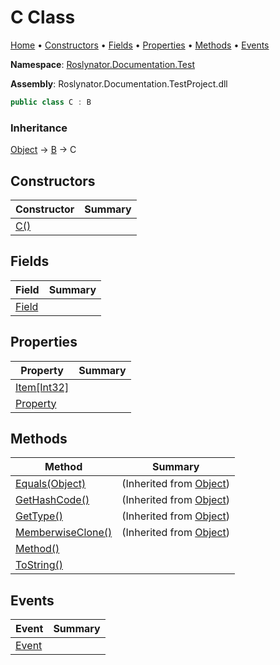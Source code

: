 # C Class <a name="_Top"></a>

[Home](../../../../README.md) &#x2022; [Constructors](#constructors) &#x2022; [Fields](#fields) &#x2022; [Properties](#properties) &#x2022; [Methods](#methods) &#x2022; [Events](#events)

**Namespace**: [Roslynator.Documentation.Test](../README.md#_Top)

**Assembly**: Roslynator\.Documentation\.TestProject\.dll

```csharp
public class C : B
```

### Inheritance

[Object](https://docs.microsoft.com/en-us/dotnet/api/system.object) &#x2192; [B](../B/README.md#_Top) &#x2192; C

## Constructors

| Constructor | Summary |
| ----------- | ------- |
| [C()](-ctor/README.md#_Top) | |

## Fields

| Field | Summary |
| ----- | ------- |
| [Field](Field/README.md#_Top) | |

## Properties

| Property | Summary |
| -------- | ------- |
| [Item\[Int32\]](Item/README.md#_Top) | |
| [Property](Property/README.md#_Top) | |

## Methods

| Method | Summary |
| ------ | ------- |
| [Equals(Object)](https://docs.microsoft.com/en-us/dotnet/api/system.object.equals) |  \(Inherited from [Object](https://docs.microsoft.com/en-us/dotnet/api/system.object)\) |
| [GetHashCode()](https://docs.microsoft.com/en-us/dotnet/api/system.object.gethashcode) |  \(Inherited from [Object](https://docs.microsoft.com/en-us/dotnet/api/system.object)\) |
| [GetType()](https://docs.microsoft.com/en-us/dotnet/api/system.object.gettype) |  \(Inherited from [Object](https://docs.microsoft.com/en-us/dotnet/api/system.object)\) |
| [MemberwiseClone()](https://docs.microsoft.com/en-us/dotnet/api/system.object.memberwiseclone) |  \(Inherited from [Object](https://docs.microsoft.com/en-us/dotnet/api/system.object)\) |
| [Method()](Method/README.md#_Top) | |
| [ToString()](ToString/README.md#_Top) | |

## Events

| Event | Summary |
| ----- | ------- |
| [Event](Event/README.md#_Top) | |

